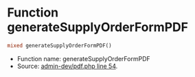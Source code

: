 Function generateSupplyOrderFormPDF
===========================





```php
mixed generateSupplyOrderFormPDF()
```

* Function name: generateSupplyOrderFormPDF
* Source: [admin-dev/pdf.php line 54](https://github.com/PrestaShop/PrestaShop/blob/1.5.0.5/admin-dev/pdf.php#L54).

